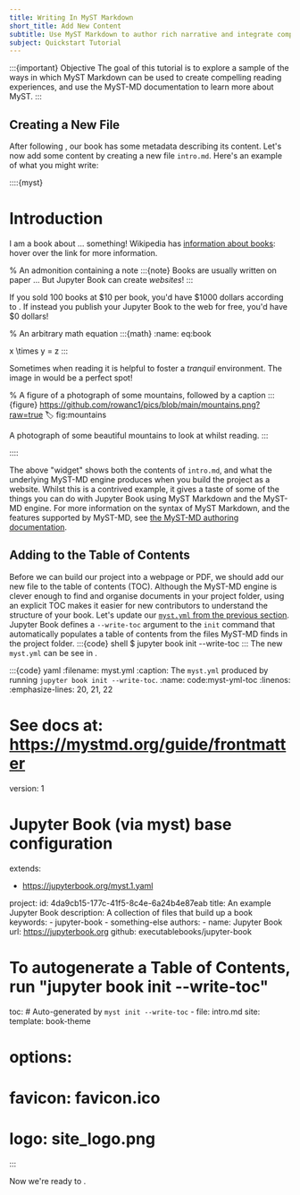 ```yaml
---
title: Writing In MyST Markdown
short_title: Add New Content
subtitle: Use MyST Markdown to author rich narrative and integrate computation.
subject: Quickstart Tutorial
---
```


:::{important} Objective
The goal of this tutorial is to explore a sample of the ways in which MyST Markdown can be used to create compelling reading experiences, and use the MyST-MD documentation to learn more about MyST.
:::

## Creating a New File

After following [](init.md), our book has some metadata describing its content. Let's now add some content by creating a new file `intro.md`. Here's an example of what you might write:

::::{myst}
# Introduction

I am a book about ... something! Wikipedia has [information about books](wiki:book): hover over the link for more information.

% An admonition containing a note
:::{note}
Books are usually written on paper ... But Jupyter Book can create _websites_!
:::

If you sold 100 books at \$10 per book, you'd have \$1000 dollars according to [](#eq:book). If instead you publish your Jupyter Book to the web for free, you'd have \$0 dollars!

% An arbitrary math equation
:::{math}
:name: eq:book

x \times y = z
:::

Sometimes when reading it is helpful to foster a _tranquil_ environment. The image in [](#fig:mountains) would be a perfect spot!

% A figure of a photograph of some mountains, followed by a caption
:::{figure} https://github.com/rowanc1/pics/blob/main/mountains.png?raw=true
:label: fig:mountains

A photograph of some beautiful mountains to look at whilst reading.
:::

::::

The above "widget" shows both the contents of `intro.md`, and what the underlying MyST-MD engine produces when you build the project as a website. Whilst this is a contrived example, it gives a taste of some of the things you can do with Jupyter Book using MyST Markdown and the MyST-MD engine. For more information on the syntax of MyST Markdown, and the features supported by MyST-MD, see [the MyST-MD authoring documentation](xref:guide/frontmatter).

## Adding to the Table of Contents

Before we can build our project into a webpage or PDF, we should add our new file to the table of contents (TOC). Although the MyST-MD engine is clever enough to find and organise documents in your project folder, using an explicit TOC makes it easier for new contributors to understand the structure of your book. Let's update our [`myst.yml` from the previous section](./init.md#code:myst-yml). Jupyter Book defines a `--write-toc` argument to the `init` command that automatically populates a table of contents from the files MyST-MD finds in the project folder.
:::{code} shell
$ jupyter book init --write-toc
:::
The new `myst.yml` can be see in [](#code:myst-yml-toc).

:::{code} yaml
:filename: myst.yml
:caption: The `myst.yml` produced by running `jupyter book init --write-toc`.
:name: code:myst-yml-toc
:linenos:
:emphasize-lines: 20, 21, 22

# See docs at: https://mystmd.org/guide/frontmatter
version: 1

# Jupyter Book (via myst) base configuration
extends:
- https://jupyterbook.org/myst.1.yaml

project:
  id: 4da9cb15-177c-41f5-8c4e-6a24b4e87eab
  title: An example Jupyter Book
  description: A collection of files that build up a book
  keywords: 
    - jupyter-book
    - something-else
  authors: 
    - name: Jupyter Book
      url: https://jupyterbook.org
  github: executablebooks/jupyter-book
  # To autogenerate a Table of Contents, run "jupyter book init --write-toc"  
  toc:
    # Auto-generated by `myst init --write-toc`
    - file: intro.md
site:
  template: book-theme
  # options:
  #   favicon: favicon.ico
  #   logo: site_logo.png
:::

Now we're ready to [](./build.md).
